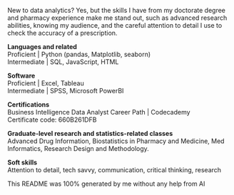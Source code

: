 New to data analytics? Yes, but the skills I have from my doctorate degree and pharmacy experience make me stand out, such as advanced research abilities, knowing my audience, and the careful attention to detail I use to check the accuracy of a prescription.

**Languages and related**\
Proficient | Python (pandas, Matplotlib, seaborn)\
Intermediate | SQL, JavaScript, HTML

**Software**\
Proficient | Excel, Tableau\
Intermediate | SPSS, Microsoft PowerBI

**Certifications**\
Business Intelligence Data Analyst Career Path | Codecademy\
Certificate code: 660B261DFB

**Graduate-level research and statistics-related classes**\
Advanced Drug Information, Biostatistics in Pharmacy and Medicine, Med Informatics, Research Design and Methodology.

**Soft skills**\
Attention to detail, tech savvy, communication,  critical thinking, research


This README was 100% generated by me without any help from AI 

<!---
BitsAndGravy/BitsAndGravy is a ✨ special ✨ repository because its `README.md` (this file) appears on your GitHub profile.
You can click the Preview link to take a look at your changes.
--->
